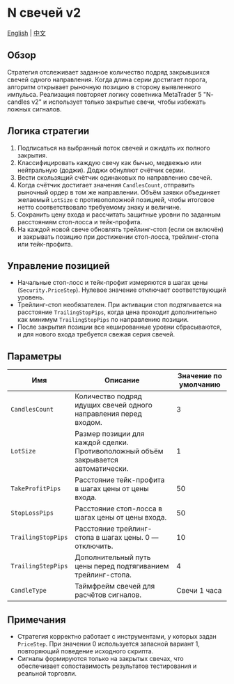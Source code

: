 # N свечей v2
[English](README.md) | [中文](README_cn.md)

## Обзор
Стратегия отслеживает заданное количество подряд закрывшихся свечей одного направления. Когда длина серии достигает порога, алгоритм открывает рыночную позицию в сторону выявленного импульса. Реализация повторяет логику советника MetaTrader 5 "N- candles v2" и использует только закрытые свечи, чтобы избежать ложных сигналов.

## Логика стратегии
1. Подписаться на выбранный поток свечей и ожидать их полного закрытия.
2. Классифицировать каждую свечу как бычью, медвежью или нейтральную (доджи). Доджи обнуляют счётчик серии.
3. Вести скользящий счётчик одинаковых по направлению свечей.
4. Когда счётчик достигает значения `CandlesCount`, отправить рыночный ордер в том же направлении. Объём заявки объединяет желаемый `LotSize` с противоположной позицией, чтобы итоговое нетто соответствовало требуемому знаку и величине.
5. Сохранить цену входа и рассчитать защитные уровни по заданным расстояниям стоп-лосса и тейк-профита.
6. На каждой новой свече обновлять трейлинг-стоп (если он включён) и закрывать позицию при достижении стоп-лосса, трейлинг-стопа или тейк-профита.

## Управление позицией
- Начальные стоп-лосс и тейк-профит измеряются в шагах цены (`Security.PriceStep`). Нулевое значение отключает соответствующий уровень.
- Трейлинг-стоп необязателен. При активации стоп подтягивается на расстояние `TrailingStopPips`, когда цена проходит дополнительно как минимум `TrailingStepPips` по направлению позиции.
- После закрытия позиции все кешированные уровни сбрасываются, и для нового входа требуется свежая серия свечей.

## Параметры
| Имя | Описание | Значение по умолчанию |
| --- | --- | --- |
| `CandlesCount` | Количество подряд идущих свечей одного направления перед входом. | 3 |
| `LotSize` | Размер позиции для каждой сделки. Противоположный объём закрывается автоматически. | 1 |
| `TakeProfitPips` | Расстояние тейк-профита в шагах цены от цены входа. | 50 |
| `StopLossPips` | Расстояние стоп-лосса в шагах цены от цены входа. | 50 |
| `TrailingStopPips` | Расстояние трейлинг-стопа в шагах цены. 0 — отключить. | 10 |
| `TrailingStepPips` | Дополнительный путь цены перед подтягиванием трейлинг-стопа. | 4 |
| `CandleType` | Таймфрейм свечей для расчётов сигналов. | Свечи 1 часа |

## Примечания
- Стратегия корректно работает с инструментами, у которых задан `PriceStep`. При значении 0 используется запасной вариант 1, повторяющий поведение исходного скрипта.
- Сигналы формируются только на закрытых свечах, что обеспечивает сопоставимость результатов тестирования и реальной торговли.
